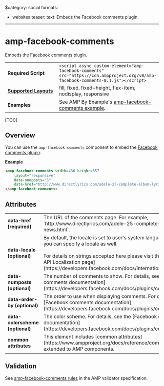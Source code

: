 $category: social
formats:
  - websites
teaser:
  text: Embeds the Facebook comments plugin.
---
<!---
Copyright 2015 The AMP HTML Authors. All Rights Reserved.

Licensed under the Apache License, Version 2.0 (the "License");
you may not use this file except in compliance with the License.
You may obtain a copy of the License at

      http://www.apache.org/licenses/LICENSE-2.0

Unless required by applicable law or agreed to in writing, software
distributed under the License is distributed on an "AS-IS" BASIS,
WITHOUT WARRANTIES OR CONDITIONS OF ANY KIND, either express or implied.
See the License for the specific language governing permissions and
limitations under the License.
-->

# amp-facebook-comments
Embeds the Facebook comments plugin.

<table>
  <tr>
    <td width="40%"><strong>Required Script</strong></td>
    <td><code>&lt;script async custom-element="amp-facebook-comments" src="https://cdn.ampproject.org/v0/amp-facebook-comments-0.1.js">&lt;/script></code></td>
  </tr>
  <tr>
    <td class="col-fourty"><strong><a href="https://www.ampproject.org/docs/guides/responsive/control_layout.html">Supported Layouts</a></strong></td>
    <td>fill, fixed, fixed-height, flex-item, nodisplay, responsive</td>
  </tr>
  <tr>
    <td><strong>Examples</strong></td>
    <td>See AMP By Example's <a href="https://ampbyexample.com/components/amp-facebook-comments/">amp-facebook-comments example</a>.</td>
  </tr>
</table>

[TOC]

## Overview

You can use the `amp-facebook-comments` component to embed the [Facebook comments plugin](https://developers.facebook.com/docs/plugins/comments).

**Example**

```html
<amp-facebook-comments width=486 height=657
    layout="responsive"
    data-numposts="5"
    data-href="http://www.directlyrics.com/adele-25-complete-album-lyrics-news.html">
</amp-facebook-comments>
```
## Attributes
<table class="ad-m-table-listing">
  <tr>
    <td width="40%"><strong>data-href (required)</strong></td>
    <td>The URL of the comments page. For example, `http://www.directlyrics.com/adele-25-complete-album-lyrics-news.html`.</td>
  </tr>
  <tr>
    <td width="40%"><strong>data-locale (optional)</strong></td>
    <td>By default, the locale is set to user's system language; however, you can specify a locale as well. <br><br> For details on strings accepted here please visit the [Facebook API Localization page](https://developers.facebook.com/docs/internationalization)</td>
  </tr>
  <tr>
    <td width="40%"><strong>data-numposts (optional)</strong></td>
    <td>The number of comments to show.  For details, see the [Facebook comments documentation](https://developers.facebook.com/docs/plugins/comments).</td>
  </tr>
  <tr>
    <td width="40%"><strong>data-order-by (optional)</strong></td>
    <td>The order to use when displaying comments. For details, see the [Facebook comments documentation](https://developers.facebook.com/docs/plugins/comments).</td>
  </tr>
  <tr>
    <td width="40%"><strong>data-colorscheme (optional)</strong></td>
    <td>The color scheme. For details, see the [Facebook comments documentation](https://developers.facebook.com/docs/plugins/comments).</td>
  </tr>
  <tr>
    <td width="40%"><strong>common attributes</strong></td>
    <td>This element includes [common attributes](https://www.ampproject.org/docs/reference/common_attributes) extended to AMP components.</td>
  </tr>
</table>

## Validation

See [amp-facebook-comments rules](https://github.com/ampproject/amphtml/blob/master/extensions/amp-facebook-comments/validator-amp-facebook-comments.protoascii) in the AMP validator specification.
